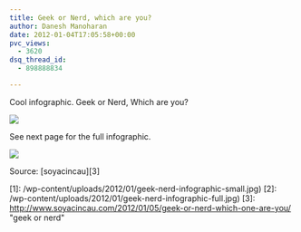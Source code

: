 ```yaml
---
title: Geek or Nerd, which are you?
author: Danesh Manoharan
date: 2012-01-04T17:05:58+00:00
pvc_views:
  - 3620
dsq_thread_id:
  - 898888834

---
```

Cool infographic. Geek or Nerd, Which are you?

![](/wp-content/uploads/2012/01/geek-nerd-infographic-small-450x1033.jpg)

See next page for the full infographic.

<!--more-->

![](/wp-content/uploads/2012/01/geek-nerd-infographic-full-450x2710.jpg)

Source: [soyacincau][3]

 [1]: /wp-content/uploads/2012/01/geek-nerd-infographic-small.jpg)
 [2]: /wp-content/uploads/2012/01/geek-nerd-infographic-full.jpg)
 [3]: http://www.soyacincau.com/2012/01/05/geek-or-nerd-which-one-are-you/ "geek or nerd"
